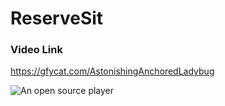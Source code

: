 # ReserveSit
### Video Link
https://gfycat.com/AstonishingAnchoredLadybug


![An open source player](https://fat.gfycat.com/AstonishingAnchoredLadybug.gif)
